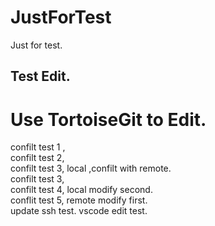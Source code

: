 # JustForTest
Just for test.
## Test Edit.

# Use TortoiseGit to Edit.
confilt test 1 ,   
confilt test 2,   
confilt test 3, local ,confilt with remote.   
confilt test 3,   
confilt test 4, local modify second.   
conflit test 5, remote modify first.   
update ssh test.
vscode edit test.
